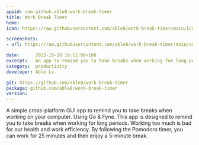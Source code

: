 ```yaml
---
appid: com.github.able8.work-break-timer
title: Work Break Timer
home: 
icon: https://raw.githubusercontent.com/able8/work-break-timer/main/Icon.png

screenshots:
- url: https://raw.githubusercontent.com/able8/work-break-timer/main/screenshot.png

date:      2023-10-20 16:11:00+100
excerpt:   An app to remind you to take breaks when working for long periods
category:  productivity
developer: Able Lv

git: https://github.com/able8/work-break-timer
package: github.com/able8/work-break-timer
version: 
---
```


A simple cross-platform GUI app to remind you to take breaks when working on your computer. Using Go & Fyne.
This app is designed to remind you to take breaks when working for long periods. Working too much is bad for our health and work efficiency.
By following the Pomodoro timer, you can work for 25 minutes and then enjoy a 5-minute break.
